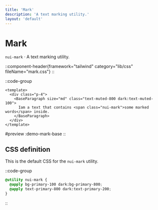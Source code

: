 ```yaml
---
title: 'Mark'
description: 'A text marking utility.'
layout: 'default'
---
```


# Mark

`nui-mark` · A text marking utility.

::component-header{framework="tailwind" category="lib/css" fileName="mark.css"}
::

::code-group

```vue [demoMarkBase.vue]
<template>
  <div class="p-4">
    <BaseParagraph size="md" class="text-muted-800 dark:text-muted-100">
      Iam a text that contains <span class="nui-mark">some marked words</span> inside.
    </BaseParagraph>
  </div>
</template>
```

#preview
:demo-mark-base
::

## CSS definition

This is the default CSS for the `nui-mark` utility.

::code-group

```css [mark.css]
@utility nui-mark {
  @apply bg-primary-100 dark:bg-primary-800;
  @apply text-primary-800 dark:text-primary-200;
}
```

::
